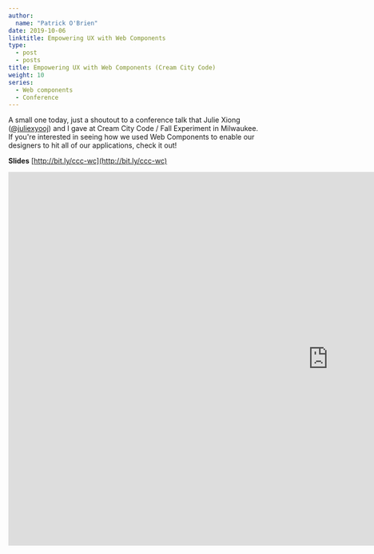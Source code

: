 ```yaml
---
author:
  name: "Patrick O'Brien"
date: 2019-10-06
linktitle: Empowering UX with Web Components
type:
  - post
  - posts
title: Empowering UX with Web Components (Cream City Code)
weight: 10
series:
  - Web components
  - Conference
---
```


A small one today, just a shoutout to a conference talk that Julie Xiong ([@juliexyooj](https://twitter.com/juliexyooj)) and I gave at Cream City Code / Fall Experiment in Milwaukee. If you're interested in seeing how we used Web Components to enable our designers to hit all of our applications, check it out!

**Slides** [http://bit.ly/ccc-wc](http://bit.ly/ccc-wc)

<iframe src="https://docs.google.com/presentation/d/e/2PACX-1vTkTKuL63vVhJgbjHYFAw4HfMFQ015Z1vAU7AaM3sTT_cgBtR75ct1M4_boPnLxUg8IXWDQ747WYYY8/embed?start=true&loop=false&delayms=10000" frameborder="0" width="1280" height="749" allowfullscreen="true" mozallowfullscreen="true" webkitallowfullscreen="true"></iframe>
